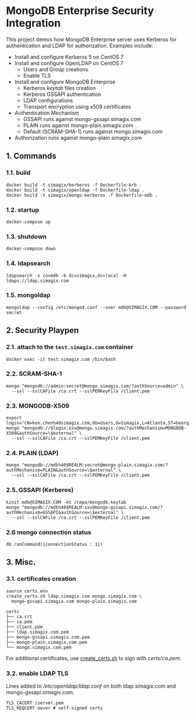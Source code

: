 # MongoDB Enterprise Security Integration
This project demos how MongoDB Enterprise server uses Kerberos for authentication and LDAP for authorization.  Examples include:

- Install and configure Kerberos 5 on CentOS 7
- Install and configure OpenLDAP on CentOS 7
  - Users and Group creations
  - Enable TLS
- Install and configure MongoDB Enterprise
  - Kerberos *keytab* files creation
  - Kerberos GSSAPI authentication
  - LDAP configurations
  - Transport encryption using x509 certificates
- Authentication Mechanism
  - GSSAPI runs against mongo-gssapi.simagix.com
  - PLAIN runs against mongo-plain.simagix.com
  - Default (SCRAM-SHA-1) runs against mongo.simagix.com
- Authorization runs against mongo-plain.simagix.com

## 1. Commands
### 1.1. build
```
docker build -t simagix/kerberos -f Dockerfile-krb .
docker build -t simagix/openldap -f Dockerfile-ldap .
docker build -t simagix/mongo-kerberos -f Dockerfile-mdb .
```

### 1.2. startup
```
docker-compose up
```

### 1.3. shutdown
```
docker-compose down
```

### 1.4. ldapsearch
```
ldapsearch -x cn=mdb -b dc=simagix,dc=local -H ldaps://ldap.simagix.com
```

### 1.5. mongoldap
```
mongoldap --config /etc/mongod.conf --user mdb@SIMAGIX.COM --password secret
```

## 2. Security Playpen
### 2.1. attach to the `test.simagix.com` container

```
docker exec -it test.simagix.com /bin/bash
```

### 2.2. SCRAM-SHA-1
```
mongo "mongodb://admin:secret@mongo.simagix.com/?authSource=admin" \
  --ssl --sslCAFile /ca.crt --sslPEMKeyFile /client.pem
```

### 2.3. MONGODB-X509
```
export login="CN=ken.chen%40simagix.com,OU=Users,O=Simagix,L=Atlanta,ST=Georgia,C=US"
mongo "mongodb://$login:xxx@mongo.simagix.com/?authMechanism=MONGODB-X509&authSource=\$external" \
  --ssl --sslCAFile /ca.crt --sslPEMKeyFile /client.pem
```

### 2.4. PLAIN (LDAP)
```
mongo "mongodb://mdb%40$REALM:secret@mongo-plain.simagix.com/?authMechanism=PLAIN&authSource=\$external" \
  --ssl --sslCAFile /ca.crt --sslPEMKeyFile /client.pem
```

### 2.5. GSSAPI (Kerberos)
```
kinit mdb@SIMAGIX.COM -kt /repo/mongodb.keytab
mongo "mongodb://mdb%40$REALM:xxx@mongo-gssapi.simagix.com/?authMechanism=GSSAPI&authSource=\$external" \
  --ssl --sslCAFile /ca.crt --sslPEMKeyFile /client.pem
```

### 2.6 mongo connection status
```
db.runCommand({connectionStatus : 1})
```

## 3. Misc.
### 3.1. certificates creation
```
source certs.env
create_certs.sh ldap.simagix.com mongo.simagix.com \
  mongo-gssapi.simagix.com mongo-plain.simagix.com

certs
├── ca.crt
├── ca.pem
├── client.pem
├── ldap.simagix.com.pem
├── mongo-gssapi.simagix.com.pem
├── mongo-plain.simagix.com.pem
└── mongo.simagix.com.pem
```
For additional certificates, use  [create_certs.sh](https://github.com/simagix/mongodb-utils/blob/master/certificates/create_certs.sh) to sign with *certs/ca.pem*.

### 3.2. enable LDAP TLS
Lines added to */etc/openldap/ldap.conf* on both ldap.simagix.com and mongo-gssapi.simagix.com.

```
TLS_CACERT /server.pem
TLS_REQCERT never # self-signed certs
```
